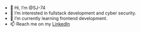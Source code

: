 - 👋 Hi, I’m @SJ-74
- 👀 I’m interested in fullstack development and cyber security.
- 🌱 I’m currently learning frontend development.
- 📫 Reach me on my [LinkedIn](linkedin.com/in/sjvaani74)

<!---
SJ-74/SJ-74 is a ✨ special ✨ repository because its `README.md` (this file) appears on your GitHub profile.
You can click the Preview link to take a look at your changes.
--->

